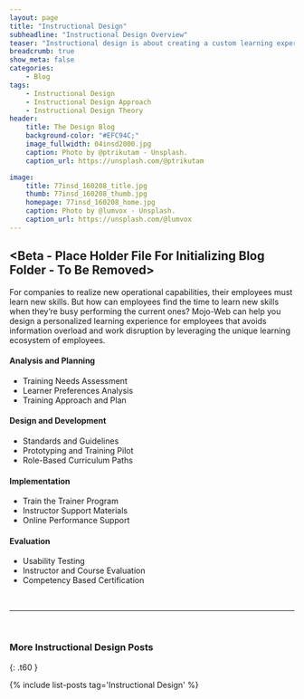 ```yaml
---
layout: page
title: "Instructional Design"
subheadline: "Instructional Design Overview"
teaser: "Instructional design is about creating a custom learning experience for the learner."
breadcrumb: true
show_meta: false
categories:
    - Blog
tags:
    - Instructional Design
    - Instructional Design Approach
    - Instructional Design Theory
header:
    title: The Design Blog
    background-color: "#EFC94C;"
    image_fullwidth: 04insd2000.jpg
    caption: Photo by @ptrikutam - Unsplash.
    caption_url: https://unsplash.com/@ptrikutam

image:
    title: 77insd_160208_title.jpg
    thumb: 77insd_160208_thumb.jpg
    homepage: 77insd_160208_home.jpg
    caption: Photo by @lumvox - Unsplash.
    caption_url: https://unsplash.com/@lumvox
---
```

<!--more-->

## <Beta - Place Holder File For Initializing Blog Folder - To Be Removed>

For companies to realize new operational capabilities, their employees must learn new skills. But how can employees find the time to learn new skills when they’re busy performing the current ones? Mojo-Web can help you design a personalized learning experience for employees that avoids information overload and work disruption by leveraging the unique learning ecosystem of employees.

#### Analysis and Planning
* Training Needs Assessment
* Learner Preferences Analysis
* Training Approach and Plan

#### Design and Development
* Standards and Guidelines
* Prototyping and Training Pilot
* Role-Based Curriculum Paths

#### Implementation
* Train the Trainer Program
* Instructor Support Materials
* Online Performance Support

#### Evaluation
* Usability Testing
* Instructor and Course Evaluation
* Competency Based Certification

<br>
<hr>  
<br>




### More Instructional Design Posts
{: .t60 }

{% include list-posts tag='Instructional Design' %}
